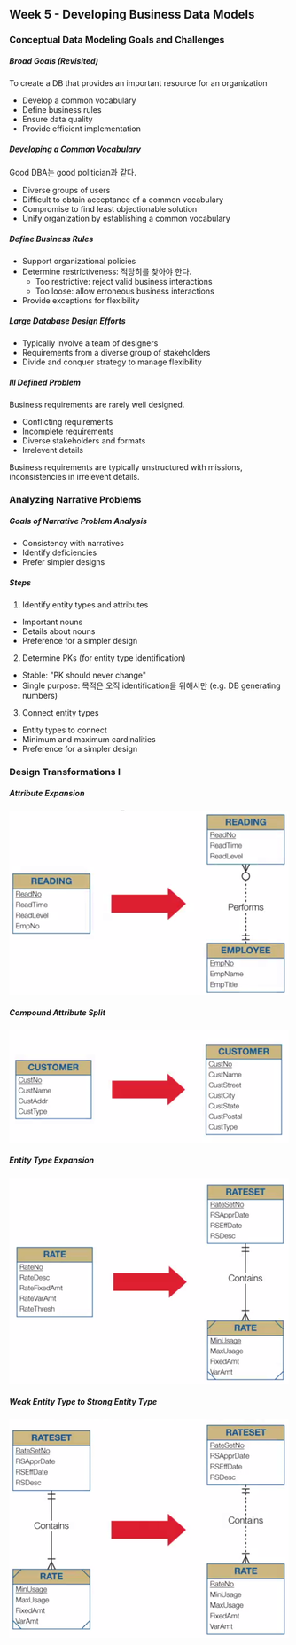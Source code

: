 ## Week 5 - Developing Business Data Models

### Conceptual Data Modeling Goals and Challenges

##### Broad Goals (Revisited)

To create a DB that provides an important resource for an organization
- Develop a common vocabulary
- Define business rules
- Ensure data quality
- Provide efficient implementation

##### Developing a Common Vocabulary

Good DBA는 good politician과 같다.
- Diverse groups of users
- Difficult to obtain acceptance of a common vocabulary
- Compromise to find least objectionable solution
- Unify organization by establishing a common vocabulary

##### Define Business Rules

- Support organizational policies
- Determine restrictiveness: 적당히를 찾아야 한다.
  - Too restrictive: reject valid business interactions
  - Too loose: allow erroneous business interactions
- Provide exceptions for flexibility

##### Large Database Design Efforts

- Typically involve a team of designers
- Requirements from a diverse group of stakeholders
- Divide and conquer strategy to manage flexibility

##### Ill Defined Problem

Business requirements are rarely well designed.
- Conflicting requirements
- Incomplete requirements
- Diverse stakeholders and formats
- Irrelevent details

Business requirements are typically unstructured with missions, inconsistencies in irrelevent details.


### Analyzing Narrative Problems

##### Goals of Narrative Problem Analysis
- Consistency with narratives
- Identify deficiencies
- Prefer simpler designs

##### Steps
1. Identify entity types and attributes
  - Important nouns
  - Details about nouns
  - Preference for a simpler design
2. Determine PKs (for entity type identification)
  - Stable: "PK should never change"
  - Single purpose: 목적은 오직 identification을 위해서만 (e.g. DB generating numbers)
3. Connect entity types
  - Entity types to connect
  - Minimum and maximum cardinalities
  - Preference for a simpler design


### Design Transformations I

##### Attribute Expansion

![](images/transformation1-attribute-expansion.png)

##### Compound Attribute Split

![](images/transformation1-compound-attribute-split.png)

##### Entity Type Expansion

![](images/transformation1-entity-type-expansion.png)

##### Weak Entity Type to Strong Entity Type

![](images/transformation1-weak-to-strong.png)
